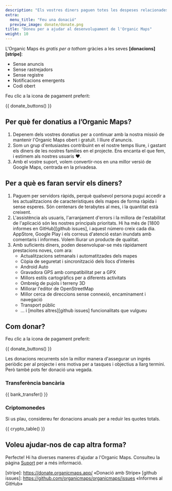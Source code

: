 ```yaml
---
description: "Els vostres diners paguen totes les despeses relacionades amb el projecte i ens motiven a millorar l’Organic Maps."
extra:
  menu_title: "Feu una donació"
  preview_image: donate/donate.png
title: "Doneu per a ajudar al desenvolupament de l'Organic Maps"
weight: 10
---
```


L'Organic Maps és _gratis per a tothom_ gràcies a les seves
**[donacions][stripe]**:

- Sense anuncis
- Sense rastrejadors
- Sense registre
- Notificacions emergents
- Codi obert

Feu clic a la icona de pagament preferit:

{{ donate_buttons() }}

## Per què fer donatius a l’Organic Maps?

1. Depenem dels vostres donatius per a continuar amb la nostra missió de
   mantenir l'Organic Maps obert i gratuït. I lliure d'anuncis.
2. Som un grup d'entusiastes contribuint en el nostre temps lliure, i
   gastant els diners de les nostres famílies en el projecte. Ens encanta el
   que fem, i estimem als nostres usuaris ❤️.
3. Amb el vostre suport, volem convertir-nos en una millor versió de Google
   Maps, centrada en la privadesa.

## Per a què es faran servir els diners?

1. Paguem per servidors ràpids, perquè qualsevol persona pugui accedir a les
   actualitzacions de característiques dels mapes de forma ràpida i sense
   esperes. Són centenars de terabytes al mes, i la quantitat està creixent.
2. L'assistència als usuaris, l'arranjament d'errors i la millora de
   l'estabilitat de l'aplicació són les nostres principals prioritats. Hi ha
   més de [1800 informes en GitHub][github issues], i aquest número creix
   cada dia. AppStore, Google Play i els correus d'atenció estan inundats
   amb comentaris i informes. Volem lliurar un producte de qualitat.
3. Amb suficients diners, poden desenvolupar-se més ràpidament prestacions
   noves, com ara:
   - Actualitzacions setmanals i automatitzades dels mapes
   - Còpia de seguretat i sincronització dels llocs d’interès
   - Android Auto
   - Gravadora GPS amb compatibilitat per a GPX
   - Millors estils cartogràfics per a diferents activitats
   - Ombreig de pujols i terreny 3D
   - Millorar l'editor de OpenStreetMap
   - Millor cerca de direccions sense connexió, encaminament i navegació
   - Transport públic
   - ... i [moltes altres][github issues] funcionalitats que vulgueu

## Com donar?

Feu clic a la icona de pagament preferit:

{{ donate_buttons() }}

Les donacions recurrents són la millor manera d'assegurar un ingrés periòdic
per al projecte i ens motiva per a tasques i objectius a llarg termini. Però
també pots fer donació una vegada.

### Transferència bancària

{{ bank_transfer() }}

### Criptomonedes

Si us plau, considereu fer donacions anuals per a reduir les quotes totals.

{{ crypto_table() }}

## Voleu ajudar-nos de cap altra forma?

Perfecte! Hi ha diverses maneres d'ajudar a l'Organic Maps. Consulteu la
pàgina [Suport](@/support-us/index.ca.md) per a més informació.

[stripe]: https://donate.organicmaps.app/ «Donació amb Stripe»
[github issues]: https://github.com/organicmaps/organicmaps/issues «Informes al GitHub»
